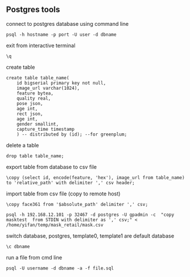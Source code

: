 
## Postgres tools

connect to postgres database using command line
```
psql -h hostname -p port -U user -d dbname
```

exit from interactive terminal 
```
\q
```

create table
```
create table table_name(
    id bigserial primary key not null,
    image_url varchar(1024),
    feature bytea,
    quality real,
    pose json,
    age int,
    rect json,
    age int, 
    gender smallint,
    capture_time timestamp
    ) -- distributed by (id); --for greenplum;
```

delete a table
```
drop table table_name;
```

export table from database to csv file
```
\copy (select id, encode(feature, 'hex'), image_url from table_name) to 'relative_path' with delimiter ',' csv header; 
```

import table from csv file (copy to remote host)
```
\copy face361 from '$absolute_path' delimiter ',' csv;

psql -h 192.168.12.101 -p 32467 -d postgres -U gpadmin -c  "copy masktest  from STDIN with delimiter as ',' csv;" < /home/yifan/temp/mask_retail/mask.csv
```

switch database, postgres, template0, template1 are default database
```
\c dbname
```


run a file from cmd line
```
psql -U username -d dbname -a -f file.sql
```

